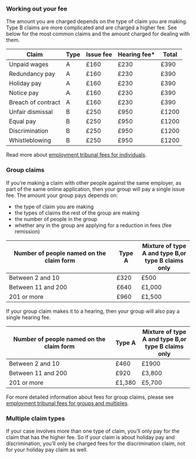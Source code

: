 ### Working out your fee
The amount you are charged depends on the type of claim you are making. Type B claims are more complicated and are charged a higher fee. See below for the most common claims and the amount charged for dealing with them.

|Claim|Type|Issue fee|Hearing fee*|Total|
|-----|----|---------|------------|-----|
|Unpaid wages|A|£160|£230|£390|
|Redundancy pay|A|£160|£230|£390|
|Holiday pay|A|£160|£230|£390|
|Notice pay|A|£160|£230|£390|
|Breach of contract|A|£160|£230|£390|
|Unfair dismissal|B|£250|£950|£1200|
|Equal pay|B|£250|£950|£1200|
|Discrimination|B|£250|£950|£1200|
|Whistleblowing|B|£250|£950|£1200|

Read more about [employment tribunal fees for individuals](http://hmctsformfinder.justice.gov.uk/HMCTS/GetLeaflet.do?court_leaflets_id=2762).

### Group claims
If you’re making a claim with other people against the same employer, as part of the same online application, then your group will pay a single issue fee. The amount your group pays depends on:

- the type of claim you are making
- the types of claims the rest of the group are making
- the number of people in the group
- whether any in the group are applying for a reduction in fees (fee remission)

|Number of people named on the claim form|Type A|Mixture of type<br/>A and type B,or<br> type B claims only|
|----------------------------------------|--------|--------------------------------------------------------|
|Between 2 and 10|£320|£500|
|Between 11 and 200|£640|£1,000|
|201 or more|£960|£1,500|

If your group claim makes it to a hearing, then your group will also pay a single hearing fee.

|Number of people named on the claim form|Type A|Mixture of type<br/>A and type B,or<br> type B claims only|
|----------------------------------------|--------|--------------------------------------------------------|
|Between 2 and 10|£460|£1900|
|Between 11 and 200|£920|£3,800|
|201 or more|£1,380|£5,700|


For more detailed information about fees for group claims, please see [employment tribunal fees for groups and multiples](http://hmctsformfinder.justice.gov.uk/courtfinder/forms/t436-eng.pdf).



### Multiple claim types
If your case involves more than one type of claim, you’ll only pay for the claim that has the higher fee. So if your claim is about holiday pay and discrimination, you’ll only be charged fees for the discrimination claim, not for your holiday pay claim as well.